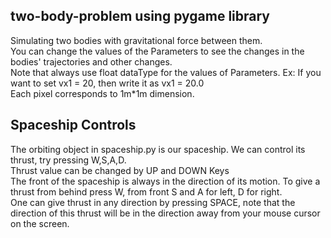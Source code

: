 ## two-body-problem using pygame library
Simulating two bodies with gravitational force between them. <br>
You can change the values of the Parameters to see the changes in the bodies' trajectories and other changes. <br>
Note that always use float dataType for the values of Parameters. Ex: If you want to set vx1 = 20, then write it as vx1 = 20.0 <br>
Each pixel corresponds to 1m*1m dimension.

## Spaceship Controls
The orbiting object in spaceship.py is our spaceship. We can control its thrust, try pressing W,S,A,D. <br>
Thrust value can be changed by UP and DOWN Keys <br>
The front of the spaceship is always in the direction of its motion. To give a thrust from behind press W, from front S and A for left, D for right. <br>
One can give thrust in any direction by pressing SPACE, note that the direction of this thrust will be in the direction away from your mouse cursor on the screen.
